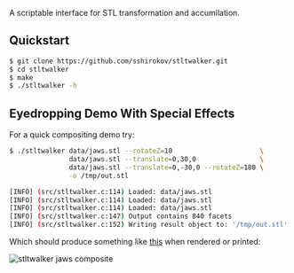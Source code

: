 A scriptable interface for STL transformation and accumilation.


## Quickstart

```bash
$ git clone https://github.com/sshirokov/stltwalker.git
$ cd stltwalker
$ make
$ ./stltwalker -h
```

## Eyedropping Demo With Special Effects

For a quick compositing demo try:

```bash
$ ./stltwalker data/jaws.stl --rotateZ=10                      \
               data/jaws.stl --translate=0,30,0                \
               data/jaws.stl --translate=0,-30,0 --rotateZ=180 \
               -o /tmp/out.stl

[INFO] (src/stltwalker.c:114) Loaded: data/jaws.stl
[INFO] (src/stltwalker.c:114) Loaded: data/jaws.stl
[INFO] (src/stltwalker.c:114) Loaded: data/jaws.stl
[INFO] (src/stltwalker.c:147) Output contains 840 facets
[INFO] (src/stltwalker.c:152) Writing result object to: '/tmp/out.stl'
```

Which should produce something like [this](http://cl.ly/image/3i1L2l39330H) when rendered or printed:

![stltwalker jaws composite](http://f.cl.ly/items/2J1U2F360Z3J2S0A0B1P/Image%202012.11.24%2011:51:35%20PM.png)
